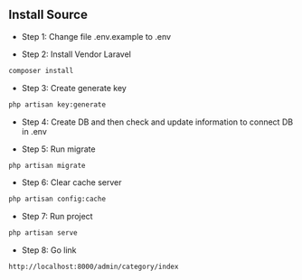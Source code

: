 ## Install Source
- Step 1: Change file .env.example to .env 

- Step 2: Install Vendor Laravel
```bash
composer install
```

- Step 3: Create generate key
```bash
php artisan key:generate
```

- Step 4: Create DB and then check and update information to connect DB in .env

- Step 5: Run migrate
```bash
php artisan migrate
```

- Step 6: Clear cache server
```bash
php artisan config:cache
```

- Step 7: Run project
```bash
php artisan serve
```

- Step 8: Go link
```bash
http://localhost:8000/admin/category/index
```


